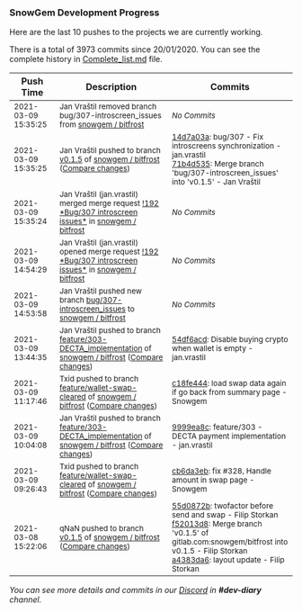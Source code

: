 
### SnowGem Development Progress

Here are the last 10 pushes to the projects we are currently working.

There is a total of 3973 commits since 20/01/2020. You can see the complete history in
 [Complete_list.md](Complete_list.md) file.

| Push Time | Description | Commits |
| --- | --- | --- |
| <sub>2021-03-09 15:35:25</sub> | <sub>Jan Vraštil removed branch bug/307-introscreen_issues from [snowgem / bitfrost](https://gitlab.com/snowgem/bitfrost)</sub> | <sub>_No Commits_</sub> |
| <sub>2021-03-09 15:35:25</sub> | <sub>Jan Vraštil pushed to branch [v0\.1\.5](https://gitlab.com/snowgem/bitfrost/commits/v0.1.5) of [snowgem / bitfrost](https://gitlab.com/snowgem/bitfrost) ([Compare changes](https://gitlab.com/snowgem/bitfrost/compare/a4383da6f93c1ee1005c8dd8a70d70bce421a0c5...71b4d535201148b6c62a1cf532485c35741fc9f6))</sub> | <sub>[14d7a03a](https://gitlab.com/snowgem/bitfrost/-/commit/14d7a03a3379ebc4045846fc5fec32a6b1c8b350): bug/307 - Fix introscreens synchronization - jan.vrastil<br>[71b4d535](https://gitlab.com/snowgem/bitfrost/-/commit/71b4d535201148b6c62a1cf532485c35741fc9f6): Merge branch 'bug/307-introscreen_issues' into 'v0.1.5' - Jan Vraštil</sub> |
| <sub>2021-03-09 15:35:24</sub> | <sub>Jan Vraštil (jan.vrastil) merged merge request [\!192 \*Bug/307 introscreen issues\*](https://gitlab.com/snowgem/bitfrost/-/merge_requests/192) in [snowgem / bitfrost](https://gitlab.com/snowgem/bitfrost)</sub> | <sub>_No Commits_</sub> |
| <sub>2021-03-09 14:54:29</sub> | <sub>Jan Vraštil (jan.vrastil) opened merge request [\!192 \*Bug/307 introscreen issues\*](https://gitlab.com/snowgem/bitfrost/-/merge_requests/192) in [snowgem / bitfrost](https://gitlab.com/snowgem/bitfrost)</sub> | <sub>_No Commits_</sub> |
| <sub>2021-03-09 14:53:58</sub> | <sub>Jan Vraštil pushed new branch [bug/307\-introscreen\_issues](https://gitlab.com/snowgem/bitfrost/commits/bug/307-introscreen_issues) to [snowgem / bitfrost](https://gitlab.com/snowgem/bitfrost)</sub> | <sub>_No Commits_</sub> |
| <sub>2021-03-09 13:44:35</sub> | <sub>Jan Vraštil pushed to branch [feature/303\-DECTA\_implementation](https://gitlab.com/snowgem/bitfrost/commits/feature/303-DECTA_implementation) of [snowgem / bitfrost](https://gitlab.com/snowgem/bitfrost) ([Compare changes](https://gitlab.com/snowgem/bitfrost/compare/9999ea8cd806363907af4de1ea54a8fd5b179aae...54df6acd38f6c8e967b28be04bbfa904e93cf78c))</sub> | <sub>[54df6acd](https://gitlab.com/snowgem/bitfrost/-/commit/54df6acd38f6c8e967b28be04bbfa904e93cf78c): Disable buying crypto when wallet is empty - jan.vrastil</sub> |
| <sub>2021-03-09 11:17:46</sub> | <sub>Txid pushed to branch [feature/wallet\-swap\-cleared](https://gitlab.com/snowgem/bitfrost/commits/feature/wallet-swap-cleared) of [snowgem / bitfrost](https://gitlab.com/snowgem/bitfrost) ([Compare changes](https://gitlab.com/snowgem/bitfrost/compare/cb6da3eb740afd0966cbef18ce1329f12a21a502...c18fe4447076e98c1a94901f38fc020a9518410f))</sub> | <sub>[c18fe444](https://gitlab.com/snowgem/bitfrost/-/commit/c18fe4447076e98c1a94901f38fc020a9518410f): load swap data again if go back from summary page - Snowgem</sub> |
| <sub>2021-03-09 10:04:08</sub> | <sub>Jan Vraštil pushed to branch [feature/303\-DECTA\_implementation](https://gitlab.com/snowgem/bitfrost/commits/feature/303-DECTA_implementation) of [snowgem / bitfrost](https://gitlab.com/snowgem/bitfrost) ([Compare changes](https://gitlab.com/snowgem/bitfrost/compare/ac36f0a3a1c85523e796ca99c98b43b7cd6a1dcd...9999ea8cd806363907af4de1ea54a8fd5b179aae))</sub> | <sub>[9999ea8c](https://gitlab.com/snowgem/bitfrost/-/commit/9999ea8cd806363907af4de1ea54a8fd5b179aae): feature/303 - DECTA payment implementation - jan.vrastil</sub> |
| <sub>2021-03-09 09:26:43</sub> | <sub>Txid pushed to branch [feature/wallet\-swap\-cleared](https://gitlab.com/snowgem/bitfrost/commits/feature/wallet-swap-cleared) of [snowgem / bitfrost](https://gitlab.com/snowgem/bitfrost) ([Compare changes](https://gitlab.com/snowgem/bitfrost/compare/99d59e8d93c22103c19b1d442c9afe32b120cd1e...cb6da3eb740afd0966cbef18ce1329f12a21a502))</sub> | <sub>[cb6da3eb](https://gitlab.com/snowgem/bitfrost/-/commit/cb6da3eb740afd0966cbef18ce1329f12a21a502): fix #328, Handle amount in swap page - Snowgem</sub> |
| <sub>2021-03-08 15:22:06</sub> | <sub>qNaN pushed to branch [v0\.1\.5](https://gitlab.com/snowgem/bitfrost/commits/v0.1.5) of [snowgem / bitfrost](https://gitlab.com/snowgem/bitfrost) ([Compare changes](https://gitlab.com/snowgem/bitfrost/compare/0cb06e08eae5f88050f8405549f624a721a885e0...a4383da6f93c1ee1005c8dd8a70d70bce421a0c5))</sub> | <sub>[55d0872b](https://gitlab.com/snowgem/bitfrost/-/commit/55d0872b5e53d94571beaf439ed8af63f67c6aa5): twofactor before send and swap - Filip Storkan<br>[f52013d8](https://gitlab.com/snowgem/bitfrost/-/commit/f52013d8c29df0df7ec1fabb6336ed680e6b5685): Merge branch 'v0.1.5' of gitlab.com:snowgem/bitfrost into v0.1.5 - Filip Storkan<br>[a4383da6](https://gitlab.com/snowgem/bitfrost/-/commit/a4383da6f93c1ee1005c8dd8a70d70bce421a0c5): layout update - Filip Storkan</sub> |

_You can see more details and commits in our [Discord](https://discord.gg/zumGnbg) in **#dev-diary** channel._
